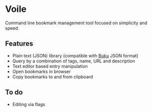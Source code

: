 # Voile

Command line bookmark management tool focused on simplicity and speed.

## Features

- Plain text (JSON) library (compatible with [Buku](https://github.com/jarun/buku) JSON format)
- Query by a combination of tags, name, URL and description
- Text editor based entry manipulation
- Open bookmarks in browser
- Copy bookmarks to and from clipboard

## To do

- Editing via flags

